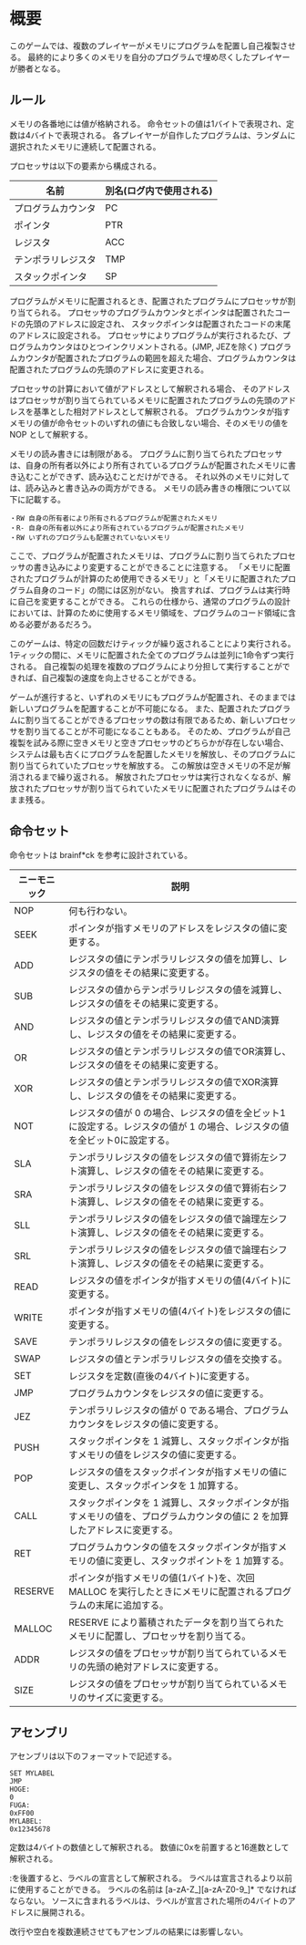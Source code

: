 # 概要
このゲームでは、複数のプレイヤーがメモリにプログラムを配置し自己複製させる。
最終的により多くのメモリを自分のプログラムで埋め尽くしたプレイヤーが勝者となる。

## ルール
メモリの各番地には値が格納される。
命令セットの値は1バイトで表現され、定数は4バイトで表現される。
各プレイヤーが自作したプログラムは、ランダムに選択されたメモリに連続して配置される。

プロセッサは以下の要素から構成される。

| 名前               | 別名(ログ内で使用される) |
| ------------------ | ------------------------ |
| プログラムカウンタ | PC                       |
| ポインタ           | PTR                      |
| レジスタ           | ACC                      |
| テンポラリレジスタ | TMP                      |
| スタックポインタ   | SP                       |

プログラムがメモリに配置されるとき、配置されたプログラムにプロセッサが割り当てられる。
プロセッサのプログラムカウンタとポインタは配置されたコードの先頭のアドレスに設定され、
スタックポインタは配置されたコードの末尾のアドレスに設定される。
プロセッサによりプログラムが実行されるたび、プログラムカウンタはひとつインクリメントされる。(JMP, JEZを除く)
プログラムカウンタが配置されたプログラムの範囲を超えた場合、プログラムカウンタは配置されたプログラムの先頭のアドレスに変更される。

プロセッサの計算において値がアドレスとして解釈される場合、
そのアドレスはプロセッサが割り当てられているメモリに配置されたプログラムの先頭のアドレスを基準とした相対アドレスとして解釈される。
プログラムカウンタが指すメモリの値が命令セットのいずれの値にも合致しない場合、そのメモリの値を NOP として解釈する。

メモリの読み書きには制限がある。
プログラムに割り当てられたプロセッサは、自身の所有者以外により所有されているプログラムが配置されたメモリに書き込むことができず、読み込むことだけができる。
それ以外のメモリに対しては、読み込みと書き込みの両方ができる。
メモリの読み書きの権限について以下に記載する。

    ・RW 自身の所有者により所有されるプログラムが配置されたメモリ
    ・R- 自身の所有者以外により所有されているプログラムが配置されたメモリ
    ・RW いずれのプログラムも配置されていないメモリ

ここで、プログラムが配置されたメモリは、プログラムに割り当てられたプロセッサの書き込みにより変更することができることに注意する。
「メモリに配置されたプログラムが計算のため使用できるメモリ」と「メモリに配置されたプログラム自身のコード」の間には区別がない。
換言すれば、プログラムは実行時に自己を変更することができる。
これらの仕様から、通常のプログラムの設計においては、計算のために使用するメモリ領域を、プログラムのコード領域に含める必要があるだろう。

このゲームは、特定の回数だけティックが繰り返されることにより実行される。
1ティックの間に、メモリに配置された全てのプログラムは並列に1命令ずつ実行される。
自己複製の処理を複数のプログラムにより分担して実行することができれば、自己複製の速度を向上させることができる。

ゲームが進行すると、いずれのメモリにもプログラムが配置され、そのままでは新しいプログラムを配置することが不可能になる。
また、配置されたプログラムに割り当てることができるプロセッサの数は有限であるため、新しいプロセッサを割り当てることが不可能になることもある。
そのため、プログラムが自己複製を試みる際に空きメモリと空きプロセッサのどちらかが存在しない場合、
システムは最も古くにプログラムを配置したメモリを解放し、そのプログラムに割り当てられていたプロセッサを解放する。
この解放は空きメモリの不足が解消されるまで繰り返される。
解放されたプロセッサは実行されなくなるが、解放されたプロセッサが割り当てられていたメモリに配置されたプログラムはそのまま残る。

## 命令セット
命令セットは brainf*ck を参考に設計されている。

| ニーモニック | 説明                                                                                                                        |
| ------------ | --------------------------------------------------------------------------------------------------------------------------- |
| NOP          | 何も行わない。                                                                                                              |
| SEEK         | ポインタが指すメモリのアドレスをレジスタの値に変更する。                                                                    |
| ADD          | レジスタの値にテンポラリレジスタの値を加算し、レジスタの値をその結果に変更する。                                            |
| SUB          | レジスタの値からテンポラリレジスタの値を減算し、レジスタの値をその結果に変更する。                                          |
| AND          | レジスタの値とテンポラリレジスタの値でAND演算し、レジスタの値をその結果に変更する。                                         |
| OR           | レジスタの値とテンポラリレジスタの値でOR演算し、レジスタの値をその結果に変更する。                                          |
| XOR          | レジスタの値とテンポラリレジスタの値でXOR演算し、レジスタの値をその結果に変更する。                                         |
| NOT          | レジスタの値が 0 の場合、レジスタの値を全ビット1に設定する。レジスタの値が 1 の場合、レジスタの値を全ビット0に設定する。    |
| SLA          | テンポラリレジスタの値をレジスタの値で算術左シフト演算し、レジスタの値をその結果に変更する。                                |
| SRA          | テンポラリレジスタの値をレジスタの値で算術右シフト演算し、レジスタの値をその結果に変更する。                                |
| SLL          | テンポラリレジスタの値をレジスタの値で論理左シフト演算し、レジスタの値をその結果に変更する。                                |
| SRL          | テンポラリレジスタの値をレジスタの値で論理右シフト演算し、レジスタの値をその結果に変更する。                                |
| READ         | レジスタの値をポインタが指すメモリの値(4バイト)に変更する。                                                                 |
| WRITE        | ポインタが指すメモリの値(4バイト)をレジスタの値に変更する。                                                                 |
| SAVE         | テンポラリレジスタの値をレジスタの値に変更する。                                                                            |
| SWAP         | レジスタの値とテンポラリレジスタの値を交換する。                                                                            |
| SET          | レジスタを定数(直後の4バイト)に変更する。                                                                                   |
| JMP          | プログラムカウンタをレジスタの値に変更する。                                                                                |
| JEZ          | テンポラリレジスタの値が 0 である場合、プログラムカウンタをレジスタの値に変更する。                                         |
| PUSH         | スタックポインタを 1 減算し、スタックポインタが指すメモリの値をレジスタの値に変更する。                                     |
| POP          | レジスタの値をスタックポインタが指すメモリの値に変更し、スタックポインタを 1 加算する。                                     |
| CALL         | スタックポインタを 1 減算し、スタックポインタが指すメモリの値を、プログラムカウンタの値に 2 を加算したアドレスに変更する。  |
| RET          | プログラムカウンタの値をスタックポインタが指すメモリの値に変更し、スタックポイントを 1 加算する。                           |
| RESERVE      | ポインタが指すメモリの値(1バイト)を、次回 MALLOC を実行したときにメモリに配置されるプログラムの末尾に追加する。             |
| MALLOC       | RESERVE により蓄積されたデータを割り当てられたメモリに配置し、プロセッサを割り当てる。                                      |
| ADDR         | レジスタの値をプロセッサが割り当てられているメモリの先頭の絶対アドレスに変更する。                                          |
| SIZE         | レジスタの値をプロセッサが割り当てられているメモリのサイズに変更する。                                                      |

## アセンブリ
アセンブリは以下のフォーマットで記述する。

```
SET MYLABEL
JMP
HOGE:
0
FUGA:
0xFF00
MYLABEL:
0x12345678
```

定数は4バイトの数値として解釈される。
数値に0xを前置すると16進数として解釈される。

:を後置すると、ラベルの宣言として解釈される。
ラベルは宣言されるより以前に使用することができる。
ラベルの名前は [a-zA-Z_][a-zA-Z0-9_]* でなければならない。
ソースに含まれるラベルは、ラベルが宣言された場所の4バイトのアドレスに展開される。

改行や空白を複数連続させてもアセンブルの結果には影響しない。